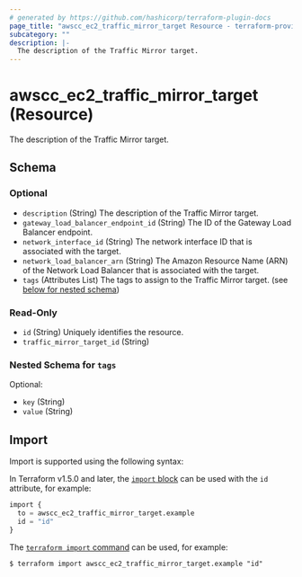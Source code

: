 ```yaml
---
# generated by https://github.com/hashicorp/terraform-plugin-docs
page_title: "awscc_ec2_traffic_mirror_target Resource - terraform-provider-awscc"
subcategory: ""
description: |-
  The description of the Traffic Mirror target.
---
```


# awscc_ec2_traffic_mirror_target (Resource)

The description of the Traffic Mirror target.



<!-- schema generated by tfplugindocs -->
## Schema

### Optional

- `description` (String) The description of the Traffic Mirror target.
- `gateway_load_balancer_endpoint_id` (String) The ID of the Gateway Load Balancer endpoint.
- `network_interface_id` (String) The network interface ID that is associated with the target.
- `network_load_balancer_arn` (String) The Amazon Resource Name (ARN) of the Network Load Balancer that is associated with the target.
- `tags` (Attributes List) The tags to assign to the Traffic Mirror target. (see [below for nested schema](#nestedatt--tags))

### Read-Only

- `id` (String) Uniquely identifies the resource.
- `traffic_mirror_target_id` (String)

<a id="nestedatt--tags"></a>
### Nested Schema for `tags`

Optional:

- `key` (String)
- `value` (String)

## Import

Import is supported using the following syntax:

In Terraform v1.5.0 and later, the [`import` block](https://developer.hashicorp.com/terraform/language/import) can be used with the `id` attribute, for example:

```terraform
import {
  to = awscc_ec2_traffic_mirror_target.example
  id = "id"
}
```

The [`terraform import` command](https://developer.hashicorp.com/terraform/cli/commands/import) can be used, for example:

```shell
$ terraform import awscc_ec2_traffic_mirror_target.example "id"
```

